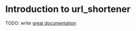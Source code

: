 # Introduction to url_shortener

TODO: write [great documentation](http://jacobian.org/writing/great-documentation/what-to-write/)
